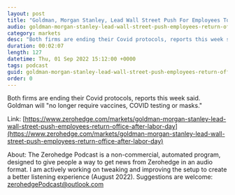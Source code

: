 ```yaml
---
layout: post
title: "Goldman, Morgan Stanley, Lead Wall Street Push For Employees To Return To Office After Labor Day"
audio: goldman-morgan-stanley-lead-wall-street-push-employees-return-office-after-labor-day-0
category: markets
desc: "Both firms are ending their Covid protocols, reports this week said. Goldman will &quot;no longer require vaccines, COVID testing or masks.&quot;"
duration: 00:02:07
length: 127
datetime: Thu, 01 Sep 2022 15:12:00 +0000
tags: podcast
guid: goldman-morgan-stanley-lead-wall-street-push-employees-return-office-after-labor-day-0
order: 0
---
```

Both firms are ending their Covid protocols, reports this week said. Goldman will &quot;no longer require vaccines, COVID testing or masks.&quot;

Link: [https://www.zerohedge.com/markets/goldman-morgan-stanley-lead-wall-street-push-employees-return-office-after-labor-day](https://www.zerohedge.com/markets/goldman-morgan-stanley-lead-wall-street-push-employees-return-office-after-labor-day)

About: The Zerohedge Podcast is a non-commercial, automated program, designed to give people a way to get news from Zerohedge in an audio format.  I am actively working on tweaking and improving the setup to create a better listening experience (August 2022).  Suggestions are welcome: [zerohedgePodcast@outlook.com](mailto:zerohedgePodcast@outlook.com)
